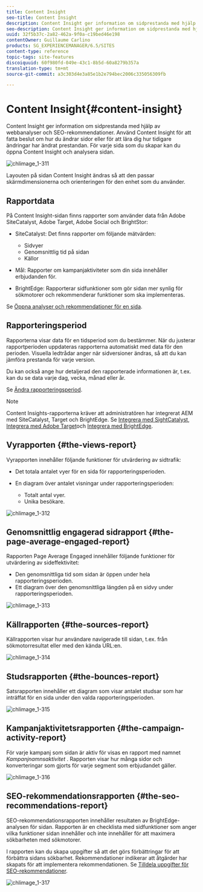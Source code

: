 ```yaml
---
title: Content Insight
seo-title: Content Insight
description: Content Insight ger information om sidprestanda med hjälp av webbanalys och SEO-rekommendation
seo-description: Content Insight ger information om sidprestanda med hjälp av webbanalys och SEO-rekommendation
uuid: 32f5b37c-2a82-462a-9f0a-c19bed46e198
contentOwner: Guillaume Carlino
products: SG_EXPERIENCEMANAGER/6.5/SITES
content-type: reference
topic-tags: site-features
discoiquuid: 60f980fd-049e-43c1-8b5d-60a8279b357a
translation-type: tm+mt
source-git-commit: a3c303d4e3a85e1b2e794bec2006c335056309fb

---
```



# Content Insight{#content-insight}

Content Insight ger information om sidprestanda med hjälp av webbanalyser och SEO-rekommendationer. Använd Content Insight för att fatta beslut om hur du ändrar sidor eller för att lära dig hur tidigare ändringar har ändrat prestandan. För varje sida som du skapar kan du öppna Content Insight och analysera sidan.

![chlimage_1-311](assets/chlimage_1-311.png)

Layouten på sidan Content Insight ändras så att den passar skärmdimensionerna och orienteringen för den enhet som du använder.

## Rapportdata

På Content Insight-sidan finns rapporter som använder data från Adobe SiteCatalyst, Adobe Target, Adobe Social och BrightStor:

* SiteCatalyst: Det finns rapporter om följande mätvärden:

   * Sidvyer
   * Genomsnittlig tid på sidan
   * Källor

* Mål: Rapporter om kampanjaktiviteter som din sida innehåller erbjudanden för.
* BrightEdge: Rapporterar sidfunktioner som gör sidan mer synlig för sökmotorer och rekommenderar funktioner som ska implementeras.

Se [Öppna analyser och rekommendationer för en sida](/help/sites-authoring/ci-analyze.md#opening-analytics-and-recommendations-for-a-page).

## Rapporteringsperiod

Rapporterna visar data för en tidsperiod som du bestämmer. När du justerar rapportperioden uppdateras rapporterna automatiskt med data för den perioden. Visuella ledtrådar anger när sidversioner ändras, så att du kan jämföra prestanda för varje version.

Du kan också ange hur detaljerad den rapporterade informationen är, t.ex. kan du se data varje dag, vecka, månad eller år.

Se [Ändra rapporteringsperiod](/help/sites-authoring/ci-analyze.md#changing-the-reporting-period).

>[!NOTE]
>
>Content Insights-rapporterna kräver att administratören har integrerat AEM med SiteCatalyst, Target och BrightEdge. Se [Integrera med SightCatalyst](/help/sites-administering/adobeanalytics.md), [Integrera med Adobe Target](/help/sites-administering/target.md)och [Integrera med BrightEdge](/help/sites-administering/brightedge.md).

## Vyrapporten {#the-views-report}

Vyrapporten innehåller följande funktioner för utvärdering av sidtrafik:

* Det totala antalet vyer för en sida för rapporteringsperioden.
* En diagram över antalet visningar under rapporteringsperioden:

   * Totalt antal vyer.
   * Unika besökare.

![chlimage_1-312](assets/chlimage_1-312.png)

## Genomsnittlig engagerad sidrapport {#the-page-average-engaged-report}

Rapporten Page Average Engaged innehåller följande funktioner för utvärdering av sideffektivitet:

* Den genomsnittliga tid som sidan är öppen under hela rapporteringsperioden.
* Ett diagram över den genomsnittliga längden på en sidvy under rapporteringsperioden.

![chlimage_1-313](assets/chlimage_1-313.png)

## Källrapporten {#the-sources-report}

Källrapporten visar hur användare navigerade till sidan, t.ex. från sökmotorresultat eller med den kända URL:en.

![chlimage_1-314](assets/chlimage_1-314.png)

## Studsrapporten {#the-bounces-report}

Satsrapporten innehåller ett diagram som visar antalet studsar som har inträffat för en sida under den valda rapporteringsperioden.

![chlimage_1-315](assets/chlimage_1-315.png)

## Kampanjaktivitetsrapporten {#the-campaign-activity-report}

För varje kampanj som sidan är aktiv för visas en rapport med namnet *Kampanjnamnsaktivitet* . Rapporten visar hur många sidor och konverteringar som gjorts för varje segment som erbjudandet gäller.

![chlimage_1-316](assets/chlimage_1-316.png)

## SEO-rekommendationsrapporten {#the-seo-recommendations-report}

SEO-rekommendationsrapporten innehåller resultaten av BrightEdge-analysen för sidan. Rapporten är en checklista med sidfunktioner som anger vilka funktioner sidan innehåller och inte innehåller för att maximera sökbarheten med sökmotorer.

I rapporten kan du skapa uppgifter så att det görs förbättringar för att förbättra sidans sökbarhet. Rekommendationer indikerar att åtgärder har skapats för att implementera rekommendationen. Se [Tilldela uppgifter för SEO-rekommendationer](/help/sites-authoring/ci-analyze.md#assigning-tasks-for-seo-recommendations).

![chlimage_1-317](assets/chlimage_1-317.png)

